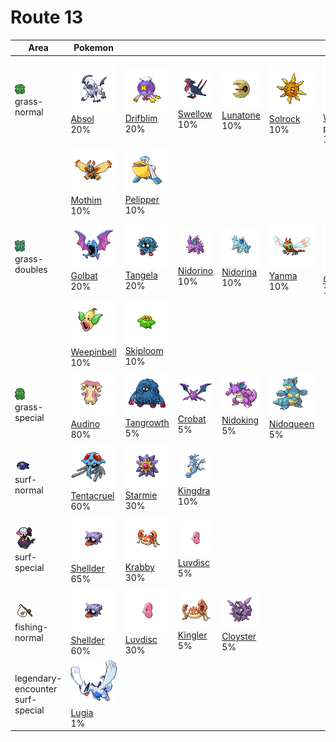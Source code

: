 # Route 13

| Area                                                                          | Pokemon                                                                           | &nbsp;                                                                         | &nbsp;                                                                        | &nbsp;                                                                        | &nbsp;                                                                         | &nbsp;                                                                                    |
| ----------------------------------------------------------------------------- | --------------------------------------------------------------------------------- | ------------------------------------------------------------------------------ | ----------------------------------------------------------------------------- | ----------------------------------------------------------------------------- | ------------------------------------------------------------------------------ | ----------------------------------------------------------------------------------------- |
| ![grass-normal](../../img/items/grass-normal.png)<br/>grass-normal<br/>       | ![absol](../../img/pokemon/359.png) <br/>[Absol](/pokemon/359) <br/>20%           | ![drifblim](../../img/pokemon/426.png) <br/>[Drifblim](/pokemon/426) <br/>20%  | ![swellow](../../img/pokemon/277.png) <br/>[Swellow](/pokemon/277) <br/>10%   | ![lunatone](../../img/pokemon/337.png) <br/>[Lunatone](/pokemon/337) <br/>10% | ![solrock](../../img/pokemon/338.png) <br/>[Solrock](/pokemon/338) <br/>10%    | ![wormadam-plant](../../img/pokemon/413.png) <br/>[Wormadam-plant](/pokemon/413) <br/>10% |
|                                                                               | ![mothim](../../img/pokemon/414.png) <br/>[Mothim](/pokemon/414) <br/>10%         | ![pelipper](../../img/pokemon/279.png) <br/>[Pelipper](/pokemon/279) <br/>10%  |
| ![grass-doubles](../../img/items/grass-doubles.png)<br/>grass-doubles<br/>    | ![golbat](../../img/pokemon/042.png) <br/>[Golbat](/pokemon/042) <br/>20%         | ![tangela](../../img/pokemon/114.png) <br/>[Tangela](/pokemon/114) <br/>20%    | ![nidorino](../../img/pokemon/033.png) <br/>[Nidorino](/pokemon/033) <br/>10% | ![nidorina](../../img/pokemon/030.png) <br/>[Nidorina](/pokemon/030) <br/>10% | ![yanma](../../img/pokemon/193.png) <br/>[Yanma](/pokemon/193) <br/>10%        | ![gloom](../../img/pokemon/044.png) <br/>[Gloom](/pokemon/044) <br/>10%                   |
|                                                                               | ![weepinbell](../../img/pokemon/070.png) <br/>[Weepinbell](/pokemon/070) <br/>10% | ![skiploom](../../img/pokemon/188.png) <br/>[Skiploom](/pokemon/188) <br/>10%  |
| ![grass-special](../../img/items/grass-special.png)<br/>grass-special<br/>    | ![audino](../../img/pokemon/531.png) <br/>[Audino](/pokemon/531) <br/>80%         | ![tangrowth](../../img/pokemon/465.png) <br/>[Tangrowth](/pokemon/465) <br/>5% | ![crobat](../../img/pokemon/169.png) <br/>[Crobat](/pokemon/169) <br/>5%      | ![nidoking](../../img/pokemon/034.png) <br/>[Nidoking](/pokemon/034) <br/>5%  | ![nidoqueen](../../img/pokemon/031.png) <br/>[Nidoqueen](/pokemon/031) <br/>5% |
| ![surf-normal](../../img/items/surf-normal.png)<br/>surf-normal<br/>          | ![tentacruel](../../img/pokemon/073.png) <br/>[Tentacruel](/pokemon/073) <br/>60% | ![starmie](../../img/pokemon/121.png) <br/>[Starmie](/pokemon/121) <br/>30%    | ![kingdra](../../img/pokemon/230.png) <br/>[Kingdra](/pokemon/230) <br/>10%   |
| ![surf-special](../../img/items/surf-special.png)<br/>surf-special<br/>       | ![shellder](../../img/pokemon/090.png) <br/>[Shellder](/pokemon/090) <br/>65%     | ![krabby](../../img/pokemon/098.png) <br/>[Krabby](/pokemon/098) <br/>30%      | ![luvdisc](../../img/pokemon/370.png) <br/>[Luvdisc](/pokemon/370) <br/>5%    |
| ![fishing-normal](../../img/items/fishing-normal.png)<br/>fishing-normal<br/> | ![shellder](../../img/pokemon/090.png) <br/>[Shellder](/pokemon/090) <br/>60%     | ![luvdisc](../../img/pokemon/370.png) <br/>[Luvdisc](/pokemon/370) <br/>30%    | ![kingler](../../img/pokemon/099.png) <br/>[Kingler](/pokemon/099) <br/>5%    | ![cloyster](../../img/pokemon/091.png) <br/>[Cloyster](/pokemon/091) <br/>5%  |
| legendary-encounter surf-special<br/>                                         | ![lugia](../../img/pokemon/249.png) <br/>[Lugia](/pokemon/249) <br/>1%            |